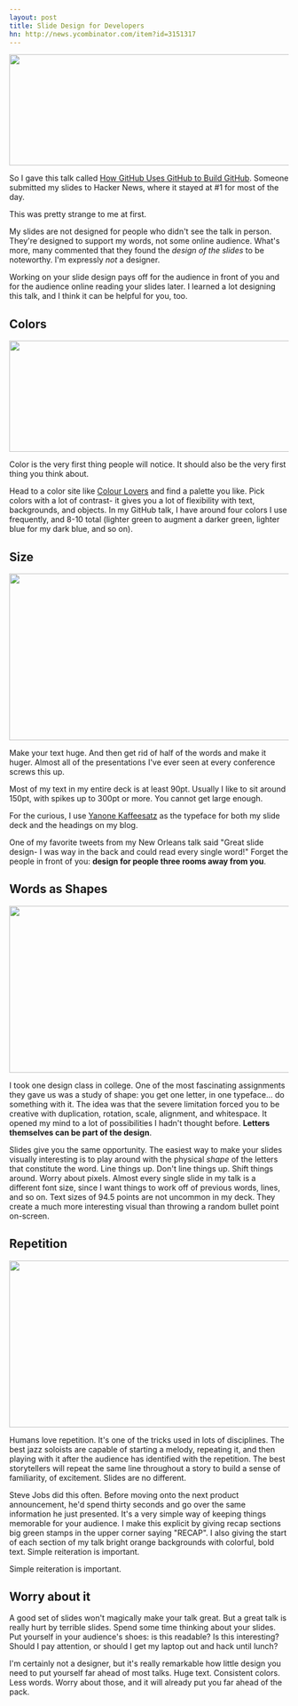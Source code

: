 ```yaml
---
layout: post
title: Slide Design for Developers
hn: http://news.ycombinator.com/item?id=3151317
---
```


<img src="http://cl.ly/BB5m/slides.png" width="650" height="200" class="noclip" />

So I gave this talk called [How GitHub Uses GitHub to Build GitHub][githubx3].
Someone submitted my slides to Hacker News, where it stayed at #1 for most of
the day.

This was pretty strange to me at first.

My slides are not designed for people who didn't see the talk in person.
They're designed to support my words, not some online audience. What's more,
many commented that they found the *design of the slides* to be noteworthy.
I'm expressly *not* a designer.

Working on your slide design pays off for the audience in front of you and for
the audience online reading your slides later. I learned a lot designing this
talk, and I think it can be helpful for you, too.

## Colors

<img src="http://cl.ly/BBQI/color.png" width="650" height="200" class="noclip" />

Color is the very first thing people will notice. It should also be the very
first thing you think about.

Head to a color site like [Colour Lovers][color] and find a palette you like.
Pick colors with a lot of contrast- it gives you a lot of flexibility with
text, backgrounds, and objects. In my GitHub talk, I have around four colors I
use frequently, and 8-10 total (lighter green to augment a darker green,
lighter blue for my dark blue, and so on).

## Size

<img src="http://cl.ly/BAsT/fuck.png" width="650" height="300" class="noclip" />

Make your text huge. And then get rid of half of the words and make it huger.
Almost all of the presentations I've ever seen at every conference screws this
up.

Most of my text in my entire deck is at least 90pt. Usually I  like to sit
around 150pt, with spikes up to 300pt or more. You cannot get large enough.

For the curious, I use [Yanone Kaffeesatz][yanone] as the typeface for both my
slide deck and the headings on my blog.

One of my favorite tweets from my New Orleans talk said "Great slide design- I
was way in the back and could read every single word!" Forget the people in
front of you: **design for people three rooms away from you**.

## Words as Shapes

<img src="http://cl.ly/BBqo/shape.png" width="650" height="300" class="noclip" />

I took one design class in college. One of the most fascinating assignments
they gave us was a study of shape: you get one letter, in one typeface… do
something with it. The idea was that the severe limitation forced you to be
creative with duplication, rotation, scale, alignment, and whitespace. It
opened my mind to a lot of possibilities I hadn't thought before. **Letters
themselves can be part of the design**.

Slides give you the same opportunity. The easiest way to make your slides
visually interesting is to play around with the physical *shape* of the letters
that constitute the word. Line things up. Don't line things up. Shift things
around. Worry about pixels. Almost every single slide in my talk is a different
font size, since I want things to work off of previous words, lines, and so on.
Text sizes of 94.5 points are not uncommon in my deck. They create a much more
interesting visual than throwing a random bullet point on-screen.

## Repetition

<img src="http://cl.ly/BBN2/repeat.png" width="650" height="300" class="noclip" />

Humans love repetition. It's one of the tricks used in lots of disciplines. The
best jazz soloists are capable of starting a melody, repeating it, and then
playing with it after the audience has identified with the repetition. The best
storytellers will repeat the same line throughout a story to build a sense of
familiarity, of excitement. Slides are no different.

Steve Jobs did this often. Before moving onto the next product announcement,
he'd spend thirty seconds and go over the same information he just presented.
It's a very simple way of keeping things memorable for your audience. I make
this explicit by giving recap sections big green stamps in the upper corner
saying "RECAP". I also giving the start of each section of my talk bright
orange backgrounds with colorful, bold text. Simple reiteration is important.

Simple reiteration is important.

## Worry about it

A good set of slides won't magically make your talk great. But a great talk is
really hurt by terrible slides. Spend some time thinking about your slides. Put
yourself in your audience's shoes: is this readable? Is this interesting?
Should I pay attention, or should I get my laptop out and hack until lunch?

I'm certainly not a designer, but it's really remarkable how little design you
need to put yourself far ahead of most talks. Huge text. Consistent colors.
Less words. Worry about those, and it will already put you far ahead of the
pack.

[githubx3]: http://zachholman.com/talk/how-github-uses-github-to-build-github
[color]: http://www.colourlovers.com
[yanone]: http://www.yanone.de/typedesign/kaffeesatz
